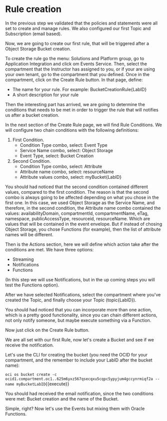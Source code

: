 # Rule creation

In the previous step we validated that the policies and statements were all set to create and manage rules.
We also configured our first Topic and Subscription (email based). 

Now, we are going to create our first rule, that will be triggered after a Object Storage Bucket creation.

To create the rule go the menu: Solutions and Platform group, go to Application Integration and click om Events Service.
Then, select the compartment that the Instructor has assigned to you, or if your are using your own tenant, go to the compartment that you defined.
Once in the compartment, click on the Create Rule button. In that page, define:

- The name for your rule. For example: BucketCreationRule{LabID}
- A short description for your rule

Then the interesting part has arrived, we are going to determine the conditions that needs to be met in order to trigger the rule that will notifies us 
after a bucket creation.

In the next section of the Create Rule page, we will find Rule Conditions. 
We will configure two chain conditions with the following definitions:

1. First Condition.
	- Condition Type combo, select: Event Type
	- Service Name combo, select: Object Storage
	- Event Type, select: Bucket Creation
2. Second Condition.
	- Condition Type combo, select: Attribute
	- Attribute name combo, select: resourceName
	- Attribute values combo, select: myBucket{LabID}
	
You should had noticed that the second condition contained different values, compared to the first condition. The reason is that the second combo is always 
going to be affected depending on what you chose in the first one. In this case, we used Object Storage as the Service Name, and therefore, in the second 
condition, the Attribute name combo contained the values: availabilityDomain, compartmentId, compartmentName, eTag, namespace, publicAccessType, resourceid,
resourceName. Which are values that will be contained in the event envelope. But if instead of chosing Object Storage, you chose Functions (for example), then
the list of attribute names will be different.

Then is the Actions section, here we will define which action take after the conditions are met. We have three options:

- Streaming
- Notifications
- Functions

(In this step we will use Notifications, but in the up coming steps you will test the Functions option).

After we have selected Notifications, select the compartment where you've created the Topic, and finally choose your Topic (topic{LabID}).

You should had noticed that you can incorporate more than one action, which is a pretty good functionality, since you can chain different actions, not
only notify someone, but maybe execute something via a Function.

Now just click on the Create Rule button.

We are all set with our first Rule, now let's create a Bucket and see if we receive the notification.

Let's use the CLI for creating the bucket (you need the OCID for your compartment, and the remember to include your LabID after the bucket name):

`oci os bucket create -c ocid1.compartment.oc1..625m6yxz567qsecqxu5cqpc5ypyjum4gccynrmiqf2a --name myBucketLabID`{{execute}}

You should had received the email notification, since the two conditions were met: Bucket creation and the name of the Bucket.

Simple, right? Now let's use the Events but mixing them with Oracle Functions.


